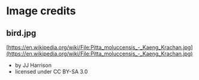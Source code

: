 # Image credits

## bird.jpg
[https://en.wikipedia.org/wiki/File:Pitta_moluccensis_-_Kaeng_Krachan.jpg](https://en.wikipedia.org/wiki/File:Pitta_moluccensis_-_Kaeng_Krachan.jpg)
- by JJ Harrison 
- licensed under CC BY-SA 3.0